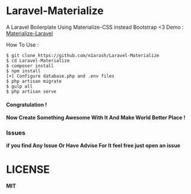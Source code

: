 # Laravel-Materialize
A Laravel Boilerplate Using Materialize-CSS instead Bootstrap &lt;3
Demo : [Materialize-Laravel](https://dry-depths-49992.herokuapp.com/)

How To Use : 
```
$ git clone https://github.com/n1arash/Laravel-Materialize
$ cd Laravel-Materialize
$ composer install 
$ npm install 
[+] Configure database.php and .env files
$ php artisan migrate
$ gulp all
$ php artisan serve
```

#### Congratulation !
**Now Create Something Awesome With It And Make World Better Place !**

### Issues
**if you find Any Issue Or Have Advise For It feel free just open an issue**

# LICENSE 
#### MIT